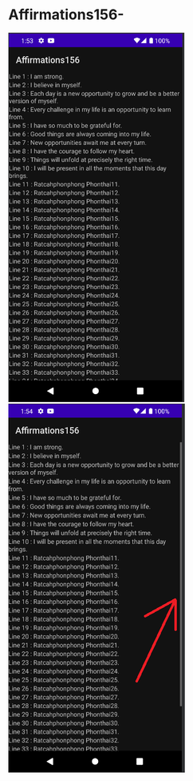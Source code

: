# Affirmations156-
![alt text](https://github.com/63410156/Affirmations156-/blob/master/img2/RecyclerView1.PNG) ![alt text](https://github.com/63410156/Affirmations156-/blob/master/img2/RecyclerView2.PNG)
